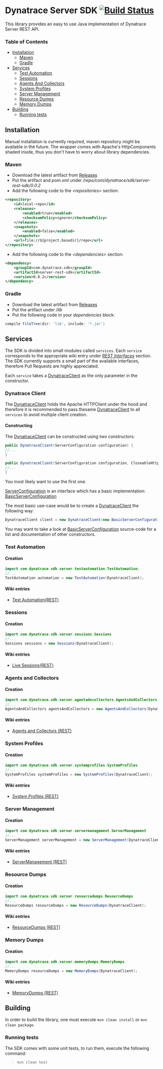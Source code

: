 # Dynatrace Server SDK [![Build Status](https://travis-ci.org/Dynatrace/Dynatrace-Server-REST-Java-SDK.svg?branch=master)](https://travis-ci.org/Dynatrace/Dynatrace-Server-REST-Java-SDK)

This library provides an easy to use Java implementation of Dynatrace Server REST API.

### Table of Contents
- [Installation](#installation)
    - [Maven](#maven)
    - [Gradle](#gradle)
- [Services](#services)
    - [Test Automation](#testautomation)
    - [Sessions](#sessions)
    - [Agents And Collectors](#agentsandcollectors)
    - [System Profiles](#systemprofiles)
    - [Server Management](#servermanagement)
    - [Resource Dumps](#resourcedumps)
    - [Memory Dumps](#memorydumps)
- [Building](#building) 
    - [Running tests](#tests)

## <a name="installation"></a>Installation
Manual installation is currently required, maven repository might be available in the future.
The wrapper comes with Apache's HttpComponents shaded inside, thus you don't have to worry about library dependencies.

### Maven
- Download the latest artifact from [Releases](https://github.com/Dynatrace/Dynatrace-Server-REST-Java-SDK/releases)
- Put the artifact and *pom.xml* under */repo/com/dynatrace/sdk/server-rest-sdk/0.0.2*
- Add the following code to the *&lt;repositories&gt;* section:

```xml
<repository>
    <id>local-repo</id>
    <releases>
        <enabled>true</enabled>
        <checksumPolicy>ignore</checksumPolicy>
    </releases>
    <snapshots>
        <enabled>false</enabled>
    </snapshots>
    <url>file://${project.basedir}/repo</url>
</repository>
```

- Add the following code to the *&lt;dependencies&gt;* section:

```xml
<dependency>
    <groupId>com.dynatrace.sdk</groupId>
    <artifactId>server-rest-sdk</artifactId>
    <version>0.0.2</version>
</dependency>
```

### Gradle
- Download the latest artifact from [Releases](/releases)
- Put the artifact under */lib*
- Put the following code in your *dependencies* block:

```groovy
compile fileTree(dir: 'lib', include: '*.jar')
```

## Services
The SDK is divided into small modules called `services`. Each `service` corresponds to the appropriate wiki entry under *[REST Interfaces](https://community.dynatrace.com/community/display/DOCDT99/REST+Interfaces)* section.
The SDK currently supports a small part of the available interfaces, therefore Pull Requests are highly appreciated.

Each `service` takes a [DynatraceClient](src/main/java/com/dynatrace/sdk/server/DynatraceClient.java) as the only parameter in the constructor.

### Dynatrace Client
The [DynatraceClient](src/main/java/com/dynatrace/sdk/server/DynatraceClient.java) holds the Apache HTTPClient under the hood and therefore it is recommended to pass thesame [DynatraceClient](src/main/java/com/dynatrace/sdk/server/DynatraceClient.java) to all `services` to avoid multiple client creation.

#### Constructing
The [DynatraceClient](src/main/java/com/dynatrace/sdk/server/DynatraceClient.java) can be constructed using two constructors:

```java
public DynatraceClient(ServerConfiguration configuration) {
//...
}
``` 

```java
public DynatraceClient(ServerConfiguration configuration, CloseableHttpClient httpClient) {
//...
}
```

You most likely want to use the first one.

[ServerConfiguration](src/main/java/com/dynatrace/sdk/server/ServerConfiguration.java) is an interface which has a basic implementation: [BasicServerConfiguration](src/main/java/com/dynatrace/sdk/server/BasicServerConfiguration.java)

The most basic use-case would be to create a [DynatraceClient](src/main/java/com/dynatrace/sdk/server/DynatraceClient.java) the following way:

```java
DynatraceClient client = new DynatraceClient(new BasicServerConfiguration("username","password"));
``` 

You may want to take a look at [BasicServerConfiguration](src/main/java/com/dynatrace/sdk/server/BasicServerConfiguration.java) source-code for a list and documentation of other constructors.

### <a name="testautomation"></a>Test Automation

#### Creation

```java
import com.dynatrace.sdk.server.testautomation.TestAutomation;
//...
TestAutomation automation = new TestAutomation(DynatraceClient);
```

#### Wiki entries

- [Test Automation(REST)](https://community.dynatrace.com/community/pages/viewpage.action?pageId=193298719)

### <a name="sessions"></a>Sessions

#### Creation

```java
import com.dynatrace.sdk.server.sessions.Sessions
//...
Sessions sessions = new Sessions(DynatraceClient);
```

#### Wiki entries 

- [Live Sessions(REST)](https://community.dynatrace.com/community/pages/viewpage.action?pageId=175966050)


### <a name="agentsandcollectors"></a>Agents and Collectors

#### Creation

```java
import com.dynatrace.sdk.server.agentadncollectors.AgentsAndCollectors
//...
AgentsAndCollectors agentsAndCollectors = new AgentsAndCollectors(DynatraceClient);
```

#### Wiki entries

- [Agents and Collectors (REST)](https://community.dynatrace.com/community/pages/viewpage.action?pageId=175965912)

### <a name="systemprofiles"></a>System Profiles

#### Creation

```java
import com.dynatrace.sdk.server.systemprofiles.SystemProfiles
//...
SystemProfiles systemProfiles = new SystemProfiles(DynatraceClient);
```

#### Wiki entries

- [System Profiles (REST)](https://community.dynatrace.com/community/pages/viewpage.action?pageId=175966053)

### <a name="servermanagement"></a>Server Management

#### Creation

```java
import com.dynatrace.sdk.server.servermanagement.ServerManagement
//...
ServerManagement serverManagement = new ServerManagement(DynatraceClient);
```

#### Wiki entries

- [ServerManagement (REST)](https://community.dynatrace.com/community/pages/viewpage.action?pageId=175965889)

### <a name="resourcedumps"></a>Resource Dumps

#### Creation

```java
import com.dynatrace.sdk.server.resourcedumps.ResourceDumps
//...
ResourceDumps resourceDumps = new ResourceDumps(DynatraceClient);
```

#### Wiki entries

- [ResourceDumps (REST)](https://community.dynatrace.com/community/pages/viewpage.action?pageId=175965955)

### <a name="memorydumps"></a>Memory Dumps
#### Creation

```java
import com.dynatrace.sdk.server.memorydumps.MemoryDumps
//...
MemoryDumps resourceDumps = new MemoryDumps(DynatraceClient);
```

#### Wiki entries

- [MemoryDumps (REST)](https://community.dynatrace.com/community/pages/viewpage.action?pageId=175965955)


## Building
In order to build the library, one must execute `mvn clean install` or `mvn clean package`.

### <a name="tests"></a> Running tests
The SDK comes with some unit tests, to run them, execute the following command:
> `mvn clean test`

